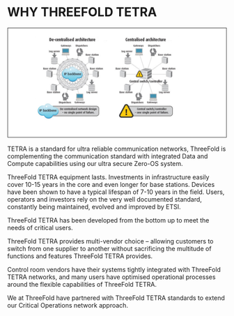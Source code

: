 # WHY THREEFOLD TETRA

![](../issues/img/centralized_digital_backbone.png)

TETRA is a standard for ultra reliable communication networks, ThreeFold is complementing the communication standard with integrated Data and Compute capabilities using our ultra secure Zero-OS system.

ThreeFold TETRA equipment lasts. Investments in infrastructure easily cover 10-15 years in the core and even longer for base stations. Devices have been shown to have a typical lifespan of 7-10 years in the field. Users, operators and investors rely on the very well documented standard, constantly being maintained, evolved and improved by ETSI.

ThreeFold TETRA has been developed from the bottom up to meet the needs of critical users. 

ThreeFold TETRA provides multi-vendor choice – allowing customers to switch from one supplier to another without sacrificing the multitude of functions and features ThreeFold TETRA provides.

Control room vendors have their systems tightly integrated with ThreeFold TETRA networks, and many users have optimised operational processes around the flexible capabilities of ThreeFold TETRA.

We at ThreeFold have partnered with ThreeFold TETRA standards to extend our Critical Operations network approach.
